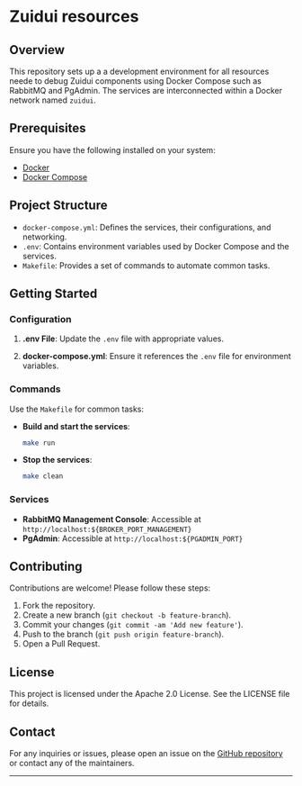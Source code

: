 # Zuidui resources

## Overview

This repository sets up a a development environment for all resources neede to debug Zuidui components using Docker Compose such as RabbitMQ and PgAdmin. The services are interconnected within a Docker network named `zuidui`.

## Prerequisites

Ensure you have the following installed on your system:

- [Docker](https://docs.docker.com/get-docker/)
- [Docker Compose](https://docs.docker.com/compose/install/)

## Project Structure

- `docker-compose.yml`: Defines the services, their configurations, and networking.
- `.env`: Contains environment variables used by Docker Compose and the services.
- `Makefile`: Provides a set of commands to automate common tasks.

## Getting Started

### Configuration

1. **.env File**: Update the `.env` file with appropriate values.

2. **docker-compose.yml**: Ensure it references the `.env` file for environment variables.

### Commands

Use the `Makefile` for common tasks:

- **Build and start the services**:

    ```sh
    make run
    ```

- **Stop the services**:

    ```sh
    make clean
    ```

### Services

- **RabbitMQ Management Console**: Accessible at `http://localhost:${BROKER_PORT_MANAGEMENT}`
- **PgAdmin**: Accessible at `http://localhost:${PGADMIN_PORT}`

## Contributing

Contributions are welcome! Please follow these steps:

1. Fork the repository.
2. Create a new branch (`git checkout -b feature-branch`).
3. Commit your changes (`git commit -am 'Add new feature'`).
4. Push to the branch (`git push origin feature-branch`).
5. Open a Pull Request.

## License

This project is licensed under the Apache 2.0 License. See the LICENSE file for details.

## Contact

For any inquiries or issues, please open an issue on the [GitHub repository](https://github.com/zuidui/resources) or contact any of the maintainers.

---

